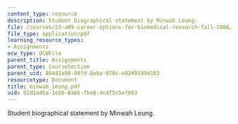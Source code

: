 ```yaml
---
content_type: resource
description: Student biographical statement by Minwah Leung.
file: /courses/22-a09-career-options-for-biomedical-research-fall-2006/82d1a46a1e268a66fbe8dc4f5c5ef003_minwah_leung.pdf
file_type: application/pdf
learning_resource_types:
- Assignments
ocw_type: OCWFile
parent_title: Assignments
parent_type: CourseSection
parent_uid: 80441a90-08fd-8eba-970c-e8249199d163
resourcetype: Document
title: minwah_leung.pdf
uid: 82d1a46a-1e26-8a66-fbe8-dc4f5c5ef003
---
```

Student biographical statement by Minwah Leung.

